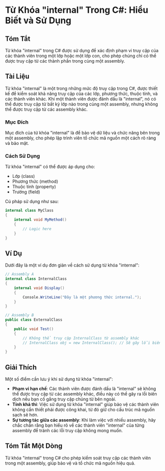 <!--
Meta Description: # Từ Khóa "internal" Trong C#: Hiểu Biết và Sử Dụng ## Tóm Tắt Từ khóa "internal" trong C# được sử dụng để xác định phạm vi truy cập của các thành viê...
Meta Keywords: internal, một, các, assembly, truy
-->

# Từ Khóa "internal" Trong C#: Hiểu Biết và Sử Dụng

## Tóm Tắt
Từ khóa "internal" trong C# được sử dụng để xác định phạm vi truy cập của các thành viên trong một lớp hoặc một lớp con, cho phép chúng chỉ có thể được truy cập từ các thành phần trong cùng một assembly.

## Tài Liệu
Từ khóa "internal" là một trong những mức độ truy cập trong C#, được thiết kế để kiểm soát khả năng truy cập của các lớp, phương thức, thuộc tính, và các thành viên khác. Khi một thành viên được đánh dấu là "internal", nó có thể được truy cập từ bất kỳ lớp nào trong cùng một assembly, nhưng không thể được truy cập từ các assembly khác.

### Mục Đích
Mục đích của từ khóa "internal" là để bảo vệ dữ liệu và chức năng bên trong một assembly, cho phép lập trình viên tổ chức mã nguồn một cách rõ ràng và bảo mật.

### Cách Sử Dụng
Từ khóa "internal" có thể được áp dụng cho:
- Lớp (class)
- Phương thức (method)
- Thuộc tính (property)
- Trường (field)

Cú pháp sử dụng như sau:

```csharp
internal class MyClass
{
    internal void MyMethod()
    {
        // Logic here
    }
}
```

## Ví Dụ
Dưới đây là một ví dụ đơn giản về cách sử dụng từ khóa "internal":

```csharp
// Assembly A
internal class InternalClass
{
    internal void Display()
    {
        Console.WriteLine("Đây là một phương thức internal.");
    }
}

// Assembly B
public class ExternalClass
{
    public void Test()
    {
        // Không thể truy cập InternalClass từ assembly khác
        // InternalClass obj = new InternalClass(); // Sẽ gây lỗi biên dịch
    }
}
```

## Giải Thích
Một số điểm cần lưu ý khi sử dụng từ khóa "internal":
- **Phạm vi hạn chế**: Các thành viên được đánh dấu là "internal" sẽ không thể được truy cập từ các assembly khác, điều này có thể gây ra lỗi biên dịch nếu bạn cố gắng truy cập chúng từ bên ngoài.
- **Tính khả thi**: Việc sử dụng từ khóa "internal" giúp bảo vệ các thành viên không cần thiết phải được công khai, từ đó giữ cho cấu trúc mã nguồn sạch sẽ hơn.
- **Sự tương tác giữa các assembly**: Khi làm việc với nhiều assembly, hãy chắc chắn rằng bạn hiểu rõ về các thành viên "internal" của từng assembly để tránh các lỗi truy cập không mong muốn.

## Tóm Tắt Một Dòng
Từ khóa "internal" trong C# cho phép kiểm soát truy cập các thành viên trong một assembly, giúp bảo vệ và tổ chức mã nguồn hiệu quả.